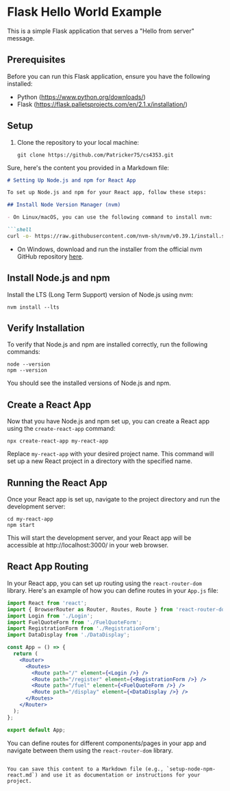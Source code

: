 # Flask Hello World Example

This is a simple Flask application that serves a "Hello from server" message.

## Prerequisites

Before you can run this Flask application, ensure you have the following installed:

- Python (https://www.python.org/downloads/)
- Flask (https://flask.palletsprojects.com/en/2.1.x/installation/)

## Setup

1. Clone the repository to your local machine:

   ```shell
   git clone https://github.com/Patricker75/cs4353.git
Sure, here's the content you provided in a Markdown file:

```markdown
# Setting Up Node.js and npm for React App

To set up Node.js and npm for your React app, follow these steps:

## Install Node Version Manager (nvm)

- On Linux/macOS, you can use the following command to install nvm:

```shell
curl -o- https://raw.githubusercontent.com/nvm-sh/nvm/v0.39.1/install.sh | bash
```

- On Windows, download and run the installer from the official nvm GitHub repository [here](https://github.com/nvm-sh/nvm).

## Install Node.js and npm

Install the LTS (Long Term Support) version of Node.js using nvm:

```shell
nvm install --lts
```

## Verify Installation

To verify that Node.js and npm are installed correctly, run the following commands:

```shell
node --version
npm --version
```

You should see the installed versions of Node.js and npm.

## Create a React App

Now that you have Node.js and npm set up, you can create a React app using the `create-react-app` command:

```shell
npx create-react-app my-react-app
```

Replace `my-react-app` with your desired project name. This command will set up a new React project in a directory with the specified name.

## Running the React App

Once your React app is set up, navigate to the project directory and run the development server:

```shell
cd my-react-app
npm start
```

This will start the development server, and your React app will be accessible at http://localhost:3000/ in your web browser.

## React App Routing

In your React app, you can set up routing using the `react-router-dom` library. Here's an example of how you can define routes in your `App.js` file:

```jsx
import React from 'react';
import { BrowserRouter as Router, Routes, Route } from 'react-router-dom';
import Login from './Login';
import FuelQuoteForm from './FuelQuoteForm';
import RegistrationForm from './RegistrationForm';
import DataDisplay from './DataDisplay';

const App = () => {
  return (
    <Router>
      <Routes>
        <Route path="/" element={<Login />} />
        <Route path="/register" element={<RegistrationForm />} />
        <Route path="/fuel" element={<FuelQuoteForm />} />
        <Route path="/display" element={<DataDisplay />} />
      </Routes>
    </Router>
  );
};

export default App;
```

You can define routes for different components/pages in your app and navigate between them using the `react-router-dom` library.
```

You can save this content to a Markdown file (e.g., `setup-node-npm-react.md`) and use it as documentation or instructions for your project.
